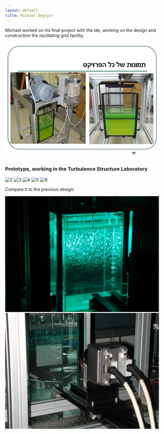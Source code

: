 ```yaml
---
layout: default
title: Michael Degtyar
---
```




Michael worked on his final project with the lab, working on the design and construction the oscillating grid facility. 


![](../images/oscillating_grid.jpg)

### Prototype, working in the Turbulence Structure Laboratory


![2](http://lh3.ggpht.com/particle.tracking/SGagBYKHvdI/AAAAAAAACJA/MqnpzrOjsXw/s144/Image000.jpg)
![3](http://lh4.ggpht.com/particle.tracking/SGagVMe1l5I/AAAAAAAACKg/nMUGTIPrTvQ/s144/Image002.jpg)
![4](http://lh3.ggpht.com/particle.tracking/SGageyIFh2I/AAAAAAAACJc/dSEbm1J-8VM/s144/Image003.jpg)
![5](http://lh6.ggpht.com/particle.tracking/SGagn_gEVsI/AAAAAAAACJk/3h0sApWoXuw/s144/Image004.jpg)
![6](http://lh3.ggpht.com/particle.tracking/SGag52dt9kI/AAAAAAAACJ0/59oPcQTznCU/s144/Image006.jpg)


Compare it to the previous design: 

![](../images/dscn2967.jpg)
![](../images/dscn2971.jpg)
